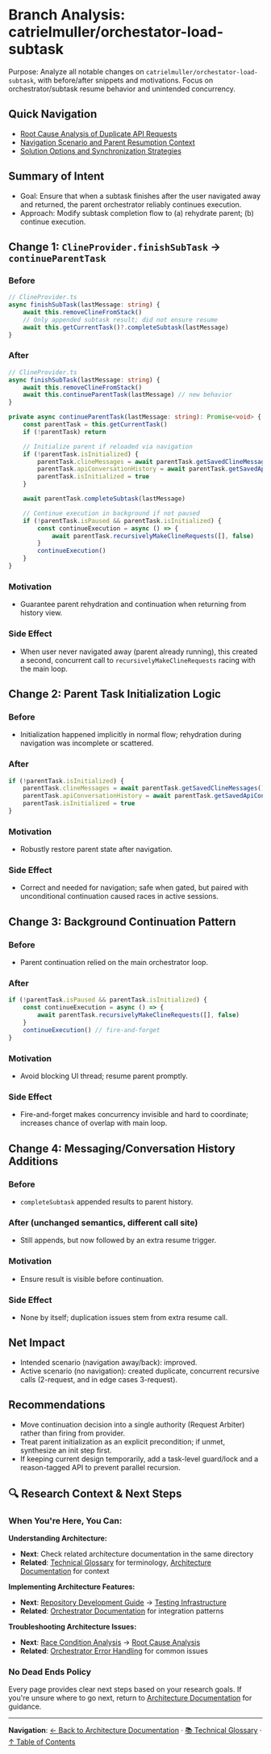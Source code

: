 # Branch Analysis: catrielmuller/orchestator-load-subtask

Purpose: Analyze all notable changes on `catrielmuller/orchestator-load-subtask`, with before/after snippets and motivations. Focus on orchestrator/subtask resume behavior and unintended concurrency.

## Quick Navigation

- [Root Cause Analysis of Duplicate API Requests](../race-condition/ROOT_CAUSE_ANALYSIS.md)
- [Navigation Scenario and Parent Resumption Context](../race-condition/NAVIGATION_SCENARIO.md)
- [Solution Options and Synchronization Strategies](../race-condition/SOLUTION_RECOMMENDATIONS.md)

## Summary of Intent

- Goal: Ensure that when a subtask finishes after the user navigated away and returned, the parent orchestrator reliably continues execution.
- Approach: Modify subtask completion flow to (a) rehydrate parent; (b) continue execution.

## Change 1: `ClineProvider.finishSubTask` → `continueParentTask`

### Before

```ts
// ClineProvider.ts
async finishSubTask(lastMessage: string) {
	await this.removeClineFromStack()
	// Only appended subtask result; did not ensure resume
	await this.getCurrentTask()?.completeSubtask(lastMessage)
}
```

### After

```ts
// ClineProvider.ts
async finishSubTask(lastMessage: string) {
	await this.removeClineFromStack()
	await this.continueParentTask(lastMessage) // new behavior
}

private async continueParentTask(lastMessage: string): Promise<void> {
	const parentTask = this.getCurrentTask()
	if (!parentTask) return

	// Initialize parent if reloaded via navigation
	if (!parentTask.isInitialized) {
		parentTask.clineMessages = await parentTask.getSavedClineMessages()
		parentTask.apiConversationHistory = await parentTask.getSavedApiConversationHistory()
		parentTask.isInitialized = true
	}

	await parentTask.completeSubtask(lastMessage)

	// Continue execution in background if not paused
	if (!parentTask.isPaused && parentTask.isInitialized) {
		const continueExecution = async () => {
			await parentTask.recursivelyMakeClineRequests([], false)
		}
		continueExecution()
	}
}
```

### Motivation

- Guarantee parent rehydration and continuation when returning from history view.

### Side Effect

- When user never navigated away (parent already running), this created a second, concurrent call to `recursivelyMakeClineRequests` racing with the main loop.

## Change 2: Parent Task Initialization Logic

### Before

- Initialization happened implicitly in normal flow; rehydration during navigation was incomplete or scattered.

### After

```ts
if (!parentTask.isInitialized) {
	parentTask.clineMessages = await parentTask.getSavedClineMessages()
	parentTask.apiConversationHistory = await parentTask.getSavedApiConversationHistory()
	parentTask.isInitialized = true
}
```

### Motivation

- Robustly restore parent state after navigation.

### Side Effect

- Correct and needed for navigation; safe when gated, but paired with unconditional continuation caused races in active sessions.

## Change 3: Background Continuation Pattern

### Before

- Parent continuation relied on the main orchestrator loop.

### After

```ts
if (!parentTask.isPaused && parentTask.isInitialized) {
	const continueExecution = async () => {
		await parentTask.recursivelyMakeClineRequests([], false)
	}
	continueExecution() // fire-and-forget
}
```

### Motivation

- Avoid blocking UI thread; resume parent promptly.

### Side Effect

- Fire-and-forget makes concurrency invisible and hard to coordinate; increases chance of overlap with main loop.

## Change 4: Messaging/Conversation History Additions

### Before

- `completeSubtask` appended results to parent history.

### After (unchanged semantics, different call site)

- Still appends, but now followed by an extra resume trigger.

### Motivation

- Ensure result is visible before continuation.

### Side Effect

- None by itself; duplication issues stem from extra resume call.

## Net Impact

- Intended scenario (navigation away/back): improved.
- Active scenario (no navigation): created duplicate, concurrent recursive calls (2-request, and in edge cases 3-request).

## Recommendations

- Move continuation decision into a single authority (Request Arbiter) rather than firing from provider.
- Treat parent initialization as an explicit precondition; if unmet, synthesize an init step first.
- If keeping current design temporarily, add a task-level guard/lock and a reason-tagged API to prevent parallel recursion.

## 🔍 Research Context & Next Steps

### When You're Here, You Can:

**Understanding Architecture:**

- **Next**: Check related architecture documentation in the same directory
- **Related**: [Technical Glossary](../../GLOSSARY.md) for terminology, [Architecture Documentation](README.md) for context

**Implementing Architecture Features:**

- **Next**: [Repository Development Guide](./repository/DEVELOPMENT_GUIDE.md) → [Testing Infrastructure](./repository/TESTING_INFRASTRUCTURE.md)
- **Related**: [Orchestrator Documentation](../orchestrator/README.md) for integration patterns

**Troubleshooting Architecture Issues:**

- **Next**: [Race Condition Analysis](./race-condition/README.md) → [Root Cause Analysis](./race-condition/ROOT_CAUSE_ANALYSIS.md)
- **Related**: [Orchestrator Error Handling](../orchestrator/ORCHESTRATOR_ERROR_HANDLING.md) for common issues

### No Dead Ends Policy

Every page provides clear next steps based on your research goals. If you're unsure where to go next, return to [Architecture Documentation](README.md) for guidance.

---

**Navigation**: [← Back to Architecture Documentation](README.md) · [📚 Technical Glossary](../../GLOSSARY.md) · [↑ Table of Contents](#research-context--next-steps)
